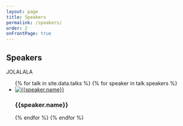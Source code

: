 ```yaml
---
layout: page
title: Speakers
permalink: /speakers/
order: 2
onFrontPage: true
---
```


## Speakers

<div class="speakers">

JOLALALA

<ul class="gallery">
{% for talk in site.data.talks %}
  {% for speaker in talk.speakers %}
  <li class="gallery-item">
    <a href="{{ speaker.twitter_link }}" target="_blank">
      <img src="{{ site.path }}/assets/img/{{ speaker.image}}" alt="{{speaker.name}}" />
    </a>
    <h3>{{speaker.name}}</h3>
  </li>  
  {% endfor %}
{% endfor %}
</ul>

</div>
